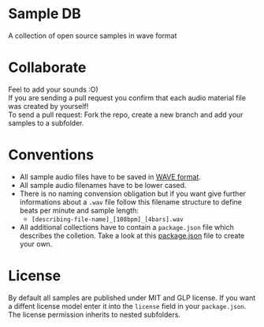 # Sample DB
A collection of open source samples in wave format


# Collaborate
Feel to add your sounds :O)  
If you are sending a pull request you confirm that each audio material file was created by yourself!  
To send a pull request: Fork the repo, create a new branch and add your samples to a subfolder.  

# Conventions
 - All sample audio files have to be saved in [WAVE format](http://en.wikipedia.org/wiki/WAV). 
 - All sample audio filenames have to be lower cased.
 - There is no naming convension obligation but if you want give further informations about a ```.wav``` file follow this filename structure to define beats per minute and sample length:
   - ```[describing-file-name]_[108bpm]_[4bars].wav```
 - All additional collections have to contain a ```package.json``` file which describes the colletion.  Take a look at this [package.json](beatproducer-pack-1/package.json) file to create your own.  

# License
By default all samples are published under MIT and GLP license. If you want a diffent license model enter it into the ```license``` field in your ```package.json```. The license permission inherits to nested subfolders.  